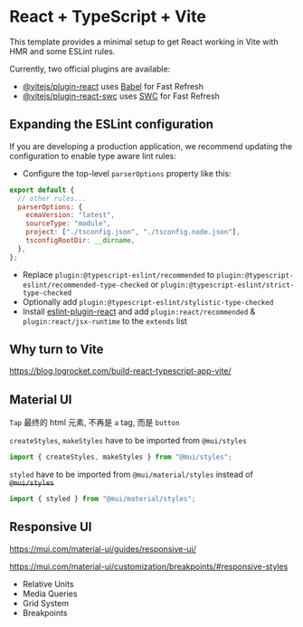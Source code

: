 # React + TypeScript + Vite

This template provides a minimal setup to get React working in Vite with HMR and some ESLint rules.

Currently, two official plugins are available:

- [@vitejs/plugin-react](https://github.com/vitejs/vite-plugin-react/blob/main/packages/plugin-react/README.md) uses [Babel](https://babeljs.io/) for Fast Refresh
- [@vitejs/plugin-react-swc](https://github.com/vitejs/vite-plugin-react-swc) uses [SWC](https://swc.rs/) for Fast Refresh

## Expanding the ESLint configuration

If you are developing a production application, we recommend updating the configuration to enable type aware lint rules:

- Configure the top-level `parserOptions` property like this:

```js
export default {
  // other rules...
  parserOptions: {
    ecmaVersion: "latest",
    sourceType: "module",
    project: ["./tsconfig.json", "./tsconfig.node.json"],
    tsconfigRootDir: __dirname,
  },
};
```

- Replace `plugin:@typescript-eslint/recommended` to `plugin:@typescript-eslint/recommended-type-checked` or `plugin:@typescript-eslint/strict-type-checked`
- Optionally add `plugin:@typescript-eslint/stylistic-type-checked`
- Install [eslint-plugin-react](https://github.com/jsx-eslint/eslint-plugin-react) and add `plugin:react/recommended` & `plugin:react/jsx-runtime` to the `extends` list

## Why turn to Vite

https://blog.logrocket.com/build-react-typescript-app-vite/

## Material UI

`Tap` 最终的 html 元素, 不再是 `a` tag, 而是 `button`

`createStyles`, `makeStyles` have to be imported from `@mui/styles`

```js
import { createStyles, makeStyles } from "@mui/styles";
```

`styled` have to be imported from `@mui/material/styles` instead of ~~`@mui/styles`~~

```js
import { styled } from "@mui/material/styles";
```

## Responsive UI

https://mui.com/material-ui/guides/responsive-ui/

https://mui.com/material-ui/customization/breakpoints/#responsive-styles

- Relative Units
- Media Queries
- Grid System
- Breakpoints
